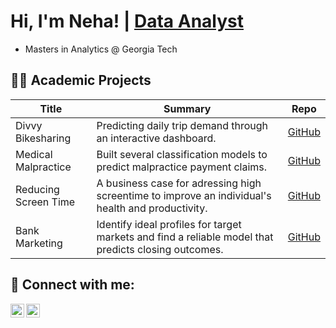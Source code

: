 <h1>Hi, I'm Neha! | <a href="https://github.com/nshah-11?tab=repositories">Data Analyst</a>
</h1>

- Masters in Analytics @ Georgia Tech

<h2>👩‍💻 Academic Projects</h2>

| Title                            | Summary                                                             | Repo              |
| -------------------------------- | ------------------------------------------------------------------------ | ----------------- |
| Divvy Bikesharing                | Predicting daily trip demand through an interactive dashboard.           | [GitHub](https://github.com/nshah-11/divvy-bikesharing)       |
| Medical Malpractice              | Built several classification models to predict malpractice payment claims.     | [GitHub](https://github.com/nshah-11/medical-malpractice)       |
| Reducing Screen Time             | A business case for adressing high screentime to improve an individual's health and productivity.      | [GitHub](https://github.com/nshah-11/reducing-screentime)       |
| Bank Marketing                   | Identify ideal profiles for target markets and find a reliable model that predicts closing outcomes.   | [GitHub](https://github.com/nshah-11/bank-marketing)       |

<h2> 🤳 Connect with me:</h2>

[<img align="left" alt="NehaShah | LinkedIn" width="22px" src="https://cdn.jsdelivr.net/npm/simple-icons@v3/icons/linkedin.svg" />][linkedin]
[<img align="left" alt="NehaShah | LinkedIn" width="22px" src="https://cloud.githubusercontent.com/assets/1724406/14420001/cfc72600-ffc9-11e5-8743-9b94ce8af254.png" />][tableau]


[linkedin]: https://www.linkedin.com/in/ns-neha-shah/
[tableau]: https://public.tableau.com/app/profile/neha.shah.ns/vizzes

<!--
Here are some ideas to get you started:

- 🔭 I’m currently working on ...
- 🌱 I’m currently learning ...
- 👯 I’m looking to collaborate on ...
- 🤔 I’m looking for help with ...
- 💬 Ask me about ...
- 📫 How to reach me: ...
- 😄 Pronouns: ...
- ⚡ Fun fact: ...
-->
